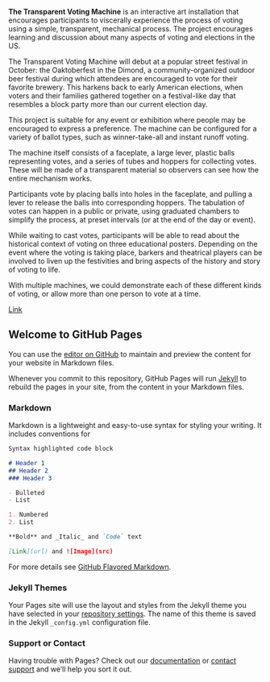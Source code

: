 **The Transparent Voting Machine** is an interactive art installation that encourages participants to viscerally experience the process of voting using a simple, transparent, mechanical process. The project encourages learning and discussion about many aspects of voting and elections in the US.

The Transparent Voting Machine will debut at a popular street festival in October: the Oaktoberfest in the Dimond, a community-organized outdoor beer festival during which attendees are encouraged to vote for their favorite brewery. This harkens back to early American elections, when voters and their families gathered together on a festival-like day that resembles a block party more than our current election day.

This project is suitable for any event or exhibition where people may be encouraged to express a preference. The machine can be configured for a variety of ballot types, such as winner-take-all and instant runoff voting.  

The machine itself consists of a faceplate, a large lever, plastic balls representing votes, and a series of tubes and hoppers for collecting votes. These will be made of a transparent material so observers can see how the entire mechanism works.

Participants vote by placing balls into holes in the faceplate, and pulling a lever to release the balls into corresponding hoppers. The tabulation of votes can happen in a public or private, using graduated chambers to simplify the process, at preset intervals (or at the end of the day or event).  

While waiting to cast votes, participants will be able to read about the historical context of voting on three educational posters. Depending on the event where the voting is taking place, barkers and theatrical players can be involved to liven up the festivities and bring aspects of the history and story of voting to life.

With multiple machines, we could demonstrate each of these different kinds of voting, or allow more than one person to vote at a time.

[Link](Garaj_Lumina.md)

## Welcome to GitHub Pages

You can use the [editor on GitHub](https://github.com/ammist/transparentvotingmachine/edit/master/index.md) to maintain and preview the content for your website in Markdown files.

Whenever you commit to this repository, GitHub Pages will run [Jekyll](https://jekyllrb.com/) to rebuild the pages in your site, from the content in your Markdown files.

### Markdown

Markdown is a lightweight and easy-to-use syntax for styling your writing. It includes conventions for

```markdown
Syntax highlighted code block

# Header 1
## Header 2
### Header 3

- Bulleted
- List

1. Numbered
2. List

**Bold** and _Italic_ and `Code` text

[Link](url) and ![Image](src)
```

For more details see [GitHub Flavored Markdown](https://guides.github.com/features/mastering-markdown/).

### Jekyll Themes

Your Pages site will use the layout and styles from the Jekyll theme you have selected in your [repository settings](https://github.com/ammist/transparentvotingmachine/settings). The name of this theme is saved in the Jekyll `_config.yml` configuration file.

### Support or Contact

Having trouble with Pages? Check out our [documentation](https://help.github.com/categories/github-pages-basics/) or [contact support](https://github.com/contact) and we’ll help you sort it out.
